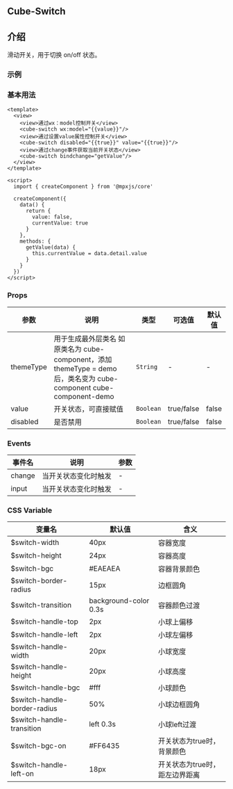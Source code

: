 ## Cube-Switch

<card>

## 介绍

滑动开关，用于切换 on/off 状态。

</card>

### 示例

<card>

### 基本用法

<collapse-wrapper>

```vue
<template>
  <view>
    <view>通过wx：model控制开关</view>
    <cube-switch wx:model="{{value}}"/>
    <view>通过设置value属性控制开关</view>
    <cube-switch disabled="{{true}}" value="{{true}}"/>
    <view>通过change事件获取当前开关状态</view>
    <cube-switch bindchange="getValue"/>
  </view>
</template>

<script>
  import { createComponent } from '@mpxjs/core'

  createComponent({
    data() {
      return {
        value: false,
        currentValue: true
      }
    },
    methods: {
      getValue(data) {
        this.currentValue = data.detail.value
      }
    }
  })
</script>
```
</collapse-wrapper>


</card>

 

 

<card> 
 
 ### Props

<!-- @vuese:[name]:props:start -->
|参数|说明|类型|可选值|默认值|
|---|---|---|---|---|
|themeType|用于生成最外层类名 如原类名为 cube-component，添加 themeType = demo 后，类名变为 cube-component cube-component-demo|`String`|-|-|
|value|开关状态，可直接赋值|`Boolean`|true/false|false|
|disabled|是否禁用|`Boolean`|true/false|false|

<!-- @vuese:[name]:props:end -->


  
</card> 
 
 
 
<card> 
 
 ### Events

<!-- @vuese:[name]:events:start -->
|事件名|说明|参数|
|---|---|---|
|change|当开关状态变化时触发|-|
|input|当开关状态变化时触发|-|

<!-- @vuese:[name]:events:end -->


  
</card> 
 
 
 
<card> 
 
 ### CSS Variable
|变量名|默认值|含义|
|---|---|---|
|<span id="switch-width" class="css-var-name">$switch-width</span>|<div>40px</div>|容器宽度|
|<span id="switch-height" class="css-var-name">$switch-height</span>|<div>24px</div>|容器高度|
|<span id="switch-bgc" class="css-var-name">$switch-bgc</span>|<div>#EAEAEA</div>|容器背景颜色|
|<span id="switch-border-radius" class="css-var-name">$switch-border-radius</span>|<div>15px</div>|边框圆角|
|<span id="switch-transition" class="css-var-name">$switch-transition</span>|<div>background-color 0.3s</div>|容器颜色过渡|
|<span id="switch-handle-top" class="css-var-name">$switch-handle-top</span>|<div>2px</div>|小球上偏移|
|<span id="switch-handle-left" class="css-var-name">$switch-handle-left</span>|<div>2px</div>|小球左偏移|
|<span id="switch-handle-width" class="css-var-name">$switch-handle-width</span>|<div>20px</div>|小球宽度|
|<span id="switch-handle-height" class="css-var-name">$switch-handle-height</span>|<div>20px</div>|小球高度|
|<span id="switch-handle-bgc" class="css-var-name">$switch-handle-bgc</span>|<div>#fff</div>|小球颜色|
|<span id="switch-handle-border-radius" class="css-var-name">$switch-handle-border-radius</span>|<div>50%</div>|小球边框圆角|
|<span id="switch-handle-transition" class="css-var-name">$switch-handle-transition</span>|<div>left 0.3s</div>|小球left过渡|
|<span id="switch-bgc-on" class="css-var-name">$switch-bgc-on</span>|<div>#FF6435</div>|开关状态为true时，背景颜色|
|<span id="switch-handle-left-on" class="css-var-name">$switch-handle-left-on</span>|<div>18px</div>|开关状态为true时，距左边界距离|
  
</card> 
 
